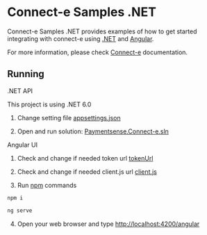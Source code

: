# Connect-e Samples .NET

Connect-e Samples .NET provides examples of how to get started integrating with connect-e using [.NET](https://dotnet.microsoft.com/) and [Angular](https://angular.io/).

For more information, please check [Connect-e](https://docs.connect.paymentsense.cloud/ConnectE/GettingStarted) documentation.

## Running

.NET API

This project is using .NET 6.0

1. Change setting file [appsettings.json](./Paymentsense.Connect-e.Api/appsettings.json)

2. Open and run solution: [Paymentsense.Connect-e.sln](./Paymentsense.Connect-e.sln)

Angular UI

1. Check and change if needed token url [tokenUrl](./angular/src/environments/environment.ts)

2. Check and change if needed client.js url [client.js](./angular/src/index.html)

3. Run [npm](https://nodejs.org/) commands

```bash
npm i
```

```bash
ng serve
```
4. Open your web browser and type [http://localhost:4200/angular](http://localhost:4200/angular)